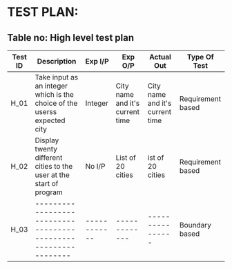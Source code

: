 # TEST PLAN:

## Table no: High level test plan

| **Test ID** | **Description**                                              | **Exp I/P** | **Exp O/P** | **Actual Out** |**Type Of Test**  |    
|-------------|--------------------------------------------------------------|------------|-------------|----------------|------------------|
|  H_01       |Take input as an integer which is the choice of the userss expected city|Integer|City name and it's current time|City name and it's current time|Requirement based |
|  H_02       |Display twenty different cities to the user at the start of program| No I/P |List of 20 cities|ist of 20 cities|Requirement based |
|  H_03       |--------------------------------------------------------------|  ------------|-------------|----------------|Boundary based    |
